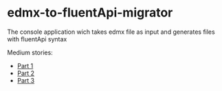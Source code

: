 # edmx-to-fluentApi-migrator
The console application wich takes edmx file as input and generates files with fluentApi syntax

Medium stories:
* [Part 1](https://medium.com/@anton.dombrovskij.cz/how-to-migrate-from-entity-framework-edmx-files-to-fluent-api-syntax-part-1-1-2-f53e31fd0b57)
* [Part 2](https://medium.com/@anton.dombrovskij.cz/how-to-migrate-from-entity-framework-edmx-files-to-fluent-api-syntax-part-2-a96d56936f52)
* [Part 3](https://medium.com/@anton.dombrovskij.cz/how-to-migrate-from-entity-framework-edmx-files-to-fluent-api-syntax-part-3-9bb3af39866e)
